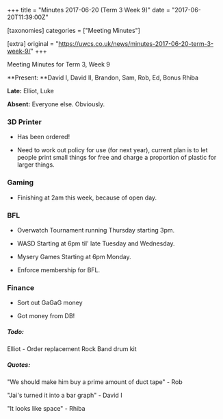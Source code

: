 +++
title = "Minutes 2017-06-20 (Term 3 Week 9)"
date = "2017-06-20T11:39:00Z"

[taxonomies]
categories = ["Meeting Minutes"]

[extra]
original = "https://uwcs.co.uk/news/minutes-2017-06-20-term-3-week-9/"
+++

<p>Meeting Minutes for Term 3, Week 9</p>

<!-- more -->

**Present: **David I, David II, Brandon, Sam, Rob, Ed, Bonus Rhiba

**Late:** Elliot, Luke

**Absent:** Everyone else. Obviously.

  

### **3D Printer**

- Has been ordered\!

- Need to work out policy for use (for next year), current plan is to let people print small things for free and charge a proportion of plastic for larger things.

  

### **Gaming**

- Finishing at 2am this week, because of open day.

  

### **BFL**

- Overwatch Tournament running Thursday starting 3pm.

- WASD Starting at 6pm til' late Tuesday and Wednesday.

- Mysery Games Starting at 6pm Monday.

- Enforce membership for BFL.

  

### **Finance**

- Sort out GaGaG money

- Got money from DB\!

  

##### **Todo:**

Elliot - Order replacement Rock Band drum kit

  

##### **Quotes:**

"We should make him buy a prime amount of duct tape" - Rob

"Jai's turned it into a bar graph" - David I

"It looks like space" - Rhiba

